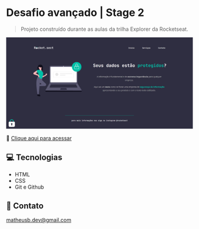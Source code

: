 # Desafio avançado | Stage 2

> Projeto construído durante as aulas da trilha Explorer da Rocketseat.

![preview](./.github/preview.png)

🔗 [Clique aqui para acessar](https://mbslash.github.io/Desafio-avancado---Stage-2---Turma-6---Explorer---Rocketseat/)

## 💻 Tecnologias

- HTML
- CSS
- Git e Github

## 📧 Contato

matheusb.dev@gmail.com